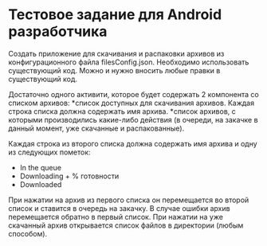 #  Тестовое задание для Android разработчика #
Создать приложение для скачивания и распаковки архивов из конфигурационного файла filesConfig.json. Необходимо использовать существующий код. Можно и нужно вносить любые правки в существующий код.

Достаточно одного активити, которое будет содержать 2 компонента со списком архивов:
*список доступных для скачивания архивов. Каждая строка списка должна содержать имя архива.
*список архивов, с которыми производились какие-либо действия (в очереди, на закачке в данный момент, уже скачанные и распакованные).

Каждая строка из второго списка должна содержать имя архива и одну из следующих пометок:
* In the queue
* Downloading + % готовности
* Downloaded

При нажатии на архив из первого списка он перемещается во второй список и ставится в очередь на закачку. В случае ошибки архив перемещается обратно в первый список.
При нажатии на уже скачанный архив открывается список файлов в директории (любым способом).

